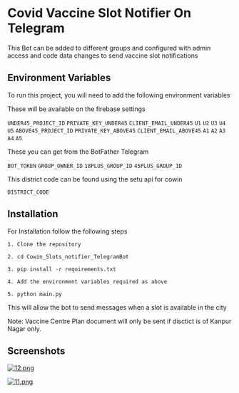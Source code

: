 
# Covid Vaccine Slot Notifier On Telegram

This Bot can be added to different groups and configured with admin access and code data changes to send vaccine slot notifications


## Environment Variables

To run this project, you will need to add the following environment variables

These will be available on the firebase settings

`UNDER45_PROJECT_ID`
`PRIVATE_KEY_UNDER45`
`CLIENT_EMAIL_UNDER45`
`U1`
`U2`
`U3`
`U4`
`U5`
`ABOVE45_PROJECT_ID`
`PRIVATE_KEY_ABOVE45`
`CLIENT_EMAIL_ABOVE45`
`A1`
`A2`
`A3`
`A4`
`A5`

These you can get from the BotFather Telegram

`BOT_TOKEN`
`GROUP_OWNER_ID`
`18PLUS_GROUP_ID`
`45PLUS_GROUP_ID`

This district code can be found using the setu api for cowin

`DISTRICT_CODE`

## Installation

For Installation follow the following steps

`1. Clone the repository`

`2. cd Cowin_Slots_notifier_TelegramBot`

`3. pip install -r requirements.txt`

`4. Add the environment variables required as above`

`5. python main.py`

This will allow the bot to send messages when a slot is available in the city

Note: Vaccine Centre Plan document will only be sent if disctict is of Kanpur Nagar only.
    
## Screenshots


[![12.png](https://i.postimg.cc/LXVTN8hS/12.png)](https://postimg.cc/KkRBYFnp)

[![11.png](https://i.postimg.cc/QCJMyVTX/11.png)](https://postimg.cc/tn7y1qkf)
